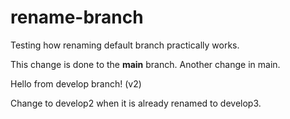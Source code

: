 # rename-branch
Testing how renaming default branch practically works.

This change is done to the **main** branch. Another change in main.

Hello from develop branch! (v2)

Change to develop2 when it is already renamed to develop3.